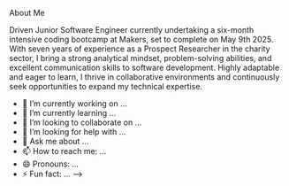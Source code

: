 About Me

Driven Junior Software Engineer currently undertaking a six-month intensive coding bootcamp at Makers, set to complete on May 9th 2025. With seven years of experience as a Prospect Researcher in the charity sector, I bring a strong analytical mindset, problem-solving abilities, and excellent communication skills to software development. Highly adaptable and eager to learn, I thrive in collaborative environments and continuously seek opportunities to expand my technical expertise.

- 🔭 I’m currently working on ...
- 🌱 I’m currently learning ...
- 👯 I’m looking to collaborate on ...
- 🤔 I’m looking for help with ...
- 💬 Ask me about ...
- 📫 How to reach me: ...
- 😄 Pronouns: ...
- ⚡ Fun fact: ...
-->
